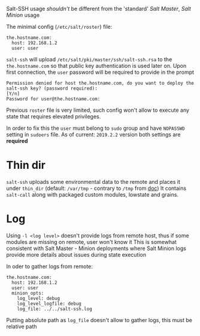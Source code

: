Salt-SSH usage _shouldn't_ be different from the 'standard' _Salt Master_, _Salt Minion_ usage

The minimal config (`/etc/salt/roster`) file:
```
the.hostname.com:
  host: 192.168.1.2
  user: user
```

`salt-ssh` will upload `/etc/salt/pki/master/ssh/salt-ssh.rsa` to the `the.hostname.com` so that public key authentication
is used later on. Upon first connection, the `user` password will be required to provide in the prompt
```
Permission denied for host the.hostname.com, do you want to deploy the salt-ssh key? (password required):
[Y/n]                                                         
Password for user@the.hostname.com:   
```

Previous `roster` file is very limited, such config won't allow to execute any state that requires elevated privileges.

In order to fix this the `user` must belong to `sudo` group and have `NOPASSWD` setting in `sudoers` file. As of current:
`2019.2.2` version both settings are **required** 

# Thin dir
`salt-ssh` uploads some environmental data to the remote and places it under `thin_dir` (default: `/var/tmp` - contrary to `/tmp` from [doc](https://docs.saltstack.com/en/latest/topics/ssh/roster.html#ssh-roster)) 
It contains `salt-call` along with packaged custom modules, lowstate and grains.

# Log
Using `-l <log level>` doesn't provide logs from remote host, thus if some modules are missing on remote, user won't know it
This is somewhat consistent with Salt Master - Minion deployments where Salt Minion logs provide more details about issues during state execution

In oder to gather logs from remote:
```
the.hostname.com:
  host: 192.168.1.2
  user: user
  minion_opts:
    log_level: debug
    log_level_logfile: debug
    log_file: ../../salt-ssh.log
```
Putting absolute path as `log_file` doesn't allow to gather logs, this must be relative path
 
